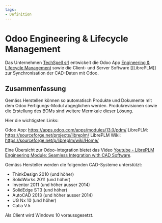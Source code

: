 ```yaml
---
tags:
- Definition
---
```

# Odoo Engineering & Lifecycle Management
Das Unternehmen [TechSpell srl](http://www.techspell.eu/) entwickelt die Odoo App [Engineering & Lifecycle Management](https://apps.odoo.com/apps/modules/13.0/pdm/) sowie die Client- und Server Software [[LibrePLM]] zur Synchronisation der CAD-Daten mit Odoo.

## Zusammenfassung

Gemäss Herstellen können so automatisch Produkte und Dokumente mit dem Odoo Fertigungs-Modul abgeglichen werden. Produkrevisionen sowie die Erstellung des BOMs sind weitere Mermkale dieser Lösung.

Hier die wichtigsten Links:

Odoo App: <https://apps.odoo.com/apps/modules/13.0/pdm/>
LibrePLM: <https://sourceforge.net/projects/libreplm/>
LibrePLM Wiki: <https://sourceforge.net/p/libreplm/wiki/Home/>

Eine Übersicht zur Odoo-Integration bietet das Video [Youtube - LibrePLM Engineering Module: Seamless Integration with CAD Software](https://www.youtube.com/watch?v=LDMXUpptkq4).

Gemäss Hersteller werden die folgenden CAD-Systeme unterstützt:

* ThinkDesign 2010 (und höher)
* SolidWorks 2011 (und höher)
* Inventor 2011 (und höher ausser 2014)
* SolidEdge ST3 (und höher)
* AutoCAD 2013 (und höher ausser 2014)
* UG Nx 10 (und höher)
* Catia V.5

Als Client wird Windows 10 voraussgesetzt.